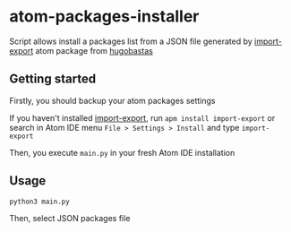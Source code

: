 atom-packages-installer
=======================

Script allows install a packages list from a JSON file generated by [import-export](https://atom.io/packages/import-export) atom package from [hugobastas](https://atom.io/users/hugobastas)


Getting started
---------------

Firstly, you should backup your atom packages settings

If you haven't installed [import-export](https://atom.io/packages/import-export), run `apm install import-export` or search in Atom IDE menu `File > Settings > Install` and type `import-export`

Then, you execute `main.py` in your fresh Atom IDE installation


Usage
-----

`python3 main.py`

Then, select JSON packages file
